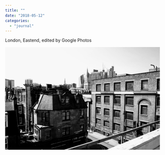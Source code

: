 ```yaml
---
title: ""
date: "2018-05-12"
categories: 
  - "journal"
---
```


London, Eastend, edited by Google Photos

![](images/38e6781bd7.jpg)
